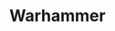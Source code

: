 ---
title: Warhammer
crosslinks:
- Warhammer40k
- u_imguralbumbot
- tmsbmeta
- minipainting
- 40kLore
- ageofsigmar
- Grimdank
- ImaginaryWarhammer
- youtubot
- totalwar
- miniswap
- warhammer40k
- TerrainBuilding
- warhammerFAQ
- WarhammerInstructions
- wow
- Warhammer30k
- mordheim
- guns
- bloodbowl
---